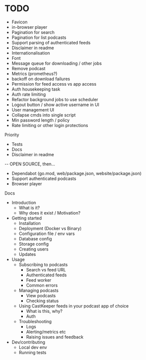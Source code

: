 # TODO

- Favicon
- in-browser player
- Pagination for search
- Pagination for list podcasts
- Support parsing of authenticated feeds
- Disclaimer in readme
- Internationalisation
- Font
- Message queue for downloading / other jobs
- Remove podcast
- Metrics (prometheus?)
- backoff on download failures
- Permission for feed access vs app access
- Auth housekeeping task
- Auth rate limiting
- Refactor background jobs to use scheduler
- Logout button / show active username in UI
- User management UI
- Collapse cmds into single script
- Min password length / policy
- Rate limiting or other login protections

Priority

- Tests
- Docs
- Disclaimer in readme

-- OPEN SOURCE, then...

- Dependabot (go.mod, web/package.json, website/package.json)
- Support authenticated podcasts
- Browser player

Docs

- Introduction
  - What is it?
  - Why does it exist / Motivation?
- Getting started
  - Installation
  - Deployment (Docker vs Binary)
  - Configuration file / env vars
  - Database config
  - Storage config
  - Creating users
  - Updates
- Usage
  - Subscribing to podcasts
    - Search vs feed URL
    - Authenticated feeds
    - Feed worker
    - Common errors
  - Managing podcasts
    - View podcasts
    - Checking status
  - Using CastKeeper feeds in your podcast app of choice
    - What is this, why?
    - Auth
  - Troubleshooting
    - Logs
    - Alerting/metrics etc
    - Raising issues and feedback
- Dev/contributing
  - Local dev env
  - Running tests

